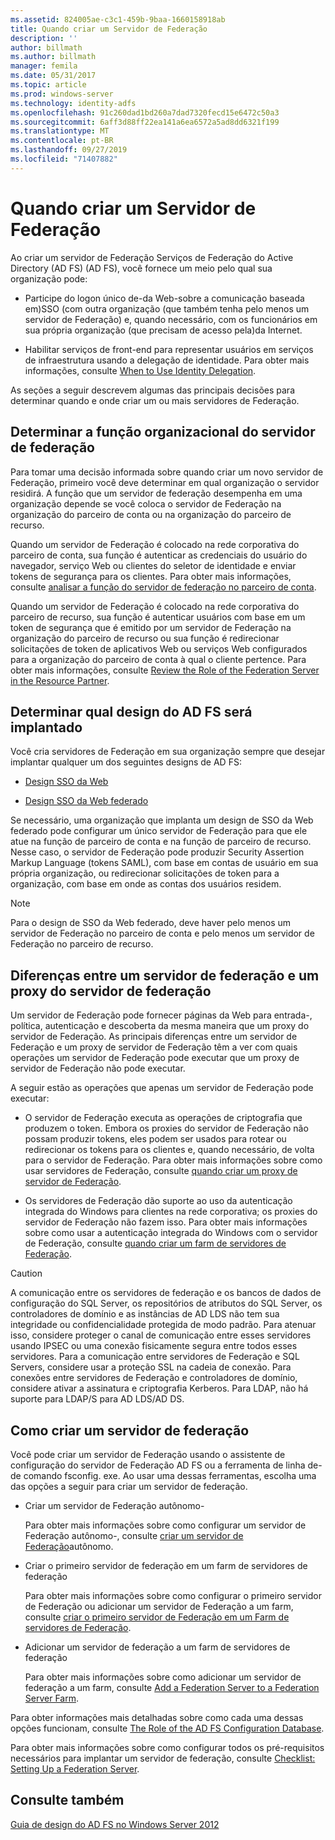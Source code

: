 ```yaml
---
ms.assetid: 824005ae-c3c1-459b-9baa-1660158918ab
title: Quando criar um Servidor de Federação
description: ''
author: billmath
ms.author: billmath
manager: femila
ms.date: 05/31/2017
ms.topic: article
ms.prod: windows-server
ms.technology: identity-adfs
ms.openlocfilehash: 91c260dad1bd260a7dad7320fecd15e6472c50a3
ms.sourcegitcommit: 6aff3d88ff22ea141a6ea6572a5ad8dd6321f199
ms.translationtype: MT
ms.contentlocale: pt-BR
ms.lasthandoff: 09/27/2019
ms.locfileid: "71407882"
---
```

# <a name="when-to-create-a-federation-server"></a>Quando criar um Servidor de Federação

Ao criar um servidor de Federação Serviços de Federação do Active Directory (AD FS) \(AD FS\), você fornece um meio pelo qual sua organização pode:  
  
-   Participe do logon único de\-da Web\-sobre a comunicação baseada em\)SSO \(com outra organização \(que também tenha pelo menos um servidor de Federação\) e, quando necessário, com os funcionários em sua própria organização \(que precisam de acesso pela\)da Internet.  
  
-   Habilitar serviços de front-end para representar usuários em serviços de infraestrutura usando a delegação de identidade. Para obter mais informações, consulte [When to Use Identity Delegation](When-to-Use-Identity-Delegation.md).  
  
As seções a seguir descrevem algumas das principais decisões para determinar quando e onde criar um ou mais servidores de Federação.  
  
## <a name="determine-the-organizational-role-for-the-federation-server"></a>Determinar a função organizacional do servidor de federação  
Para tomar uma decisão informada sobre quando criar um novo servidor de Federação, primeiro você deve determinar em qual organização o servidor residirá. A função que um servidor de federação desempenha em uma organização depende se você coloca o servidor de Federação na organização do parceiro de conta ou na organização do parceiro de recurso.  
  
Quando um servidor de Federação é colocado na rede corporativa do parceiro de conta, sua função é autenticar as credenciais do usuário do navegador, serviço Web ou clientes do seletor de identidade e enviar tokens de segurança para os clientes. Para obter mais informações, consulte [analisar a função do servidor de federação no parceiro de conta](Review-the-Role-of-the-Federation-Server-in-the-Account-Partner.md).  
  
Quando um servidor de Federação é colocado na rede corporativa do parceiro de recurso, sua função é autenticar usuários com base em um token de segurança que é emitido por um servidor de Federação na organização do parceiro de recurso ou sua função é redirecionar solicitações de token de aplicativos Web ou serviços Web configurados para a organização do parceiro de conta à qual o cliente pertence. Para obter mais informações, consulte [Review the Role of the Federation Server in the Resource Partner](Review-the-Role-of-the-Federation-Server-in-the-Resource-Partner.md).  
  
## <a name="determine-which-ad-fs-design-to-deploy"></a>Determinar qual design do AD FS será implantado  
Você cria servidores de Federação em sua organização sempre que desejar implantar qualquer um dos seguintes designs de AD FS:  
  
-   [Design SSO da Web](Web-SSO-Design.md)  
  
-   [Design SSO da Web federado](Federated-Web-SSO-Design.md)  
  
Se necessário, uma organização que implanta um design de SSO da Web federado pode configurar um único servidor de Federação para que ele atue na função de parceiro de conta e na função de parceiro de recurso. Nesse caso, o servidor de Federação pode produzir Security Assertion Markup Language \(tokens SAML\), com base em contas de usuário em sua própria organização, ou redirecionar solicitações de token para a organização, com base em onde as contas dos usuários residem.  
  
> [!NOTE]  
> Para o design de SSO da Web federado, deve haver pelo menos um servidor de Federação no parceiro de conta e pelo menos um servidor de Federação no parceiro de recurso.  
  
## <a name="differences-between-a-federation-server-and-a-federation-server-proxy"></a>Diferenças entre um servidor de federação e um proxy do servidor de federação  
Um servidor de Federação pode fornecer páginas da Web para entrada\-, política, autenticação e descoberta da mesma maneira que um proxy do servidor de Federação. As principais diferenças entre um servidor de Federação e um proxy de servidor de Federação têm a ver com quais operações um servidor de Federação pode executar que um proxy de servidor de Federação não pode executar.  
  
A seguir estão as operações que apenas um servidor de Federação pode executar:  
  
-   O servidor de Federação executa as operações de criptografia que produzem o token. Embora os proxies do servidor de Federação não possam produzir tokens, eles podem ser usados para rotear ou redirecionar os tokens para os clientes e, quando necessário, de volta para o servidor de Federação. Para obter mais informações sobre como usar servidores de Federação, consulte [quando criar um proxy de servidor de Federação](When-to-Create-a-Federation-Server-Proxy.md).  
  
-   Os servidores de Federação dão suporte ao uso da autenticação integrada do Windows para clientes na rede corporativa; os proxies do servidor de Federação não fazem isso. Para obter mais informações sobre como usar a autenticação integrada do Windows com o servidor de Federação, consulte [quando criar um farm de servidores de Federação](When-to-Create-a-Federation-Server-Farm.md).  
  
> [!CAUTION]  
> A comunicação entre os servidores de federação e os bancos de dados de configuração do SQL Server, os repositórios de atributos do SQL Server, os controladores de domínio e as instâncias de AD LDS não tem sua integridade ou confidencialidade protegida de modo padrão. Para atenuar isso, considere proteger o canal de comunicação entre esses servidores usando IPSEC ou uma conexão fisicamente segura entre todos esses servidores. Para a comunicação entre servidores de Federação e SQL Servers, considere usar a proteção SSL na cadeia de conexão. Para conexões entre servidores de Federação e controladores de domínio, considere ativar a assinatura e criptografia Kerberos. Para LDAP, não há suporte para LDAP\/S para AD LDS\/AD DS.  
  
## <a name="how-to-create-a-federation-server"></a>Como criar um servidor de federação  
Você pode criar um servidor de Federação usando o assistente de configuração do servidor de Federação AD FS ou a ferramenta de linha de\-de comando fsconfig. exe. Ao usar uma dessas ferramentas, escolha uma das opções a seguir para criar um servidor de federação.  
  
-   Criar um servidor de Federação autônomo\-  
  
    Para obter mais informações sobre como configurar um servidor de Federação autônomo\-, consulte [criar um servidor de Federação](../../ad-fs/deployment/Create-a-Stand-Alone-Federation-Server.md)autônomo.  
  
-   Criar o primeiro servidor de federação em um farm de servidores de federação  
  
    Para obter mais informações sobre como configurar o primeiro servidor de Federação ou adicionar um servidor de Federação a um farm, consulte [criar o primeiro servidor de Federação em um Farm de servidores de Federação](../../ad-fs/deployment/Create-the-First-Federation-Server-in-a-Federation-Server-Farm.md).  
  
-   Adicionar um servidor de federação a um farm de servidores de federação  
  
    Para obter mais informações sobre como adicionar um servidor de federação a um farm, consulte [Add a Federation Server to a Federation Server Farm](../../ad-fs/deployment/Add-a-Federation-Server-to-a-Federation-Server-Farm.md).  
  
Para obter informações mais detalhadas sobre como cada uma dessas opções funcionam, consulte [The Role of the AD FS Configuration Database](../../ad-fs/technical-reference/The-Role-of-the-AD-FS-Configuration-Database.md).  
  
Para obter mais informações sobre como configurar todos os pré-requisitos necessários para implantar um servidor de federação, consulte [Checklist: Setting Up a Federation Server](../../ad-fs/deployment/Checklist--Setting-Up-a-Federation-Server.md).  
  
## <a name="see-also"></a>Consulte também
[Guia de design do AD FS no Windows Server 2012](AD-FS-Design-Guide-in-Windows-Server-2012.md)

